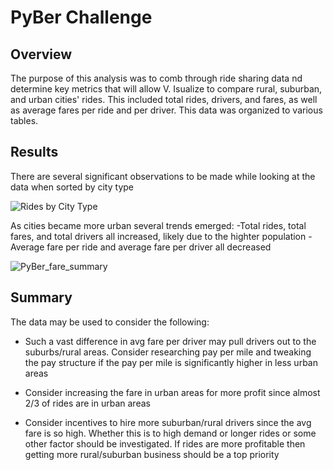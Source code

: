# PyBer Challenge

## Overview

The purpose of this analysis was to comb through ride sharing data nd determine key metrics that will allow V. Isualize to compare 
rural, suburban, and urban cities' rides. This included total rides, drivers, and fares, as well as average fares per ride and per
driver. This data was organized to various tables.

## Results

There are several significant observations to be made while looking at the data when sorted by city type

![Rides by City Type](https://user-images.githubusercontent.com/91306342/141432316-0d0ecf74-3106-4dfc-9cef-10e72d11497b.PNG)

As cities became more urban several trends emerged:
-Total rides, total fares, and total drivers all increased, likely due to the highter population
-Average fare per ride and average fare per driver all decreased

![PyBer_fare_summary](https://user-images.githubusercontent.com/91306342/141433236-e858c7c5-af0f-44b6-a839-20c1758a975c.png)

## Summary

The data may be used to consider the following:

- Such a vast difference in avg fare per driver may pull drivers out to the suburbs/rural areas. Consider researching pay
  per mile and tweaking the pay structure if the pay per mile is significantly higher in less urban areas
  
- Consider increasing the fare in urban areas for more profit since almost 2/3 of rides are in urban areas

- Consider incentives to hire more suburban/rural drivers since the avg fare is so high. Whether this is to high demand or
  longer rides or some other factor should be investigated. If rides are more profitable then getting more rural/suburban
  business should be a top priority



